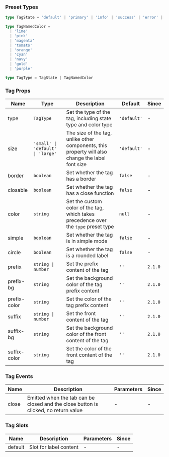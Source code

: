 ### Preset Types

```ts
type TagState = 'default' | 'primary' | 'info' | 'success' | 'error' | 'warning'

type TagNamedColor =
  | 'lime'
  | 'pink'
  | 'magenta'
  | 'tomato'
  | 'orange'
  | 'cyan'
  | 'navy'
  | 'gold'
  | 'purple'

type TagType = TagState | TagNamedColor
```

### Tag Props

| Name         | Type                              | Description                                                                                      | Default     | Since   |
| ------------ | --------------------------------- | ------------------------------------------------------------------------------------------------ | ----------- | ------- |
| type         | `TagType`                         | Set the type of the tag, including state type and color type                                     | `'default'` | -       |
| size         | `'small' \| 'default' \| 'large'` | The size of the tag, unlike other components, this property will also change the label font size | `'default'` | -       |
| border       | `boolean`                         | Set whether the tag has a border                                                                 | `false`     | -       |
| closable     | `boolean`                         | Set whether the tag has a close function                                                         | `false`     | -       |
| color        | `string`                          | Set the custom color of the tag, which takes precedence over the `type` preset type              | `null`      | -       |
| simple       | `boolean`                         | Set whether the tag is in simple mode                                                            | `false`     | -       |
| circle       | `boolean`                         | Set whether the tag is a rounded label                                                           | `false`     | -       |
| prefix       | `string \| number`                | Set the prefix content of the tag                                                                | `''`        | `2.1.0` |
| prefix-bg    | `string`                          | Set the background color of the tag prefix content                                               | `''`        | `2.1.0` |
| prefix-color | `string`                          | Set the color of the tag prefix content                                                          | `''`        | `2.1.0` |
| suffix       | `string \| number`                | Set the front content of the tag                                                                 | `''`        | `2.1.0` |
| suffix-bg    | `string`                          | Set the background color of the front content of the tag                                         | `''`        | `2.1.0` |
| suffix-color | `string`                          | Set the color of the front content of the tag                                                    | `''`        | `2.1.0` |

### Tag Events

| Name  | Description                                                                         | Parameters | Since |
| ----- | ----------------------------------------------------------------------------------- | ---------- | ----- |
| close | Emitted when the tab can be closed and the close button is clicked, no return value | -          | -     |

### Tag Slots

| Name    | Description            | Parameters | Since |
| ------- | ---------------------- | ---------- | ----- |
| default | Slot for label content | -          | -     |
